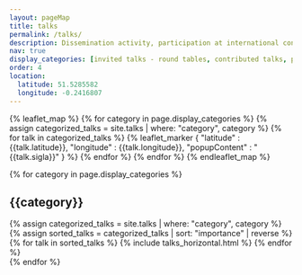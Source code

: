 ```yaml
---
layout: pageMap
title: talks
permalink: /talks/
description: Dissemination activity, participation at international conferences with contributed talks, and seminars.
nav: true
display_categories: [invited talks - round tables, contributed talks, project meeting, seminars]
order: 4
location:
  latitude: 51.5285582
  longitude: -0.2416807
---
```

{% leaflet_map %}
    {% for category in page.display_categories %}
      {% assign categorized_talks = site.talks | where: "category", category %}
      {% for talk in categorized_talks %}
            {% leaflet_marker { "latitude" : {{talk.latitude}},
                                "longitude" : {{talk.longitude}},
				"popupContent" : "{{talk.sigla}}" } %}
      {% endfor %}
    {% endfor %}
{% endleaflet_map %}

<div class="talks">
  <!-- Display categorized projects -->
    {% for category in page.display_categories %}
      <h2 class="category">{{category}}</h2>
      {% assign categorized_talks = site.talks | where: "category", category %}
      {% assign sorted_talks = categorized_talks | sort: "importance" | reverse %}
      <!-- Generate cards for each project -->
		<div class="container">
		  <div class="row">
		  {% for talk in sorted_talks %}
			{% include talks_horizontal.html %}
		  {% endfor %}
		  </div>
		</div>
    {% endfor %}
</div>
